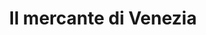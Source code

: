 ---
layout: post
title: Il mercante di Venezia
director: Michael Radford
year: 2004
cover: https://images.mubicdn.net/images/film/34026/cache-24162-1445880377/image-w1280.jpg
---